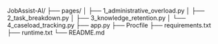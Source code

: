 JobAssist-AI/
├── pages/
│   ├── 1_administrative_overload.py
│   ├── 2_task_breakdown.py
│   ├── 3_knowledge_retention.py
│   └── 4_caseload_tracking.py
├── app.py
├── Procfile
├── requirements.txt
├── runtime.txt
└── README.md